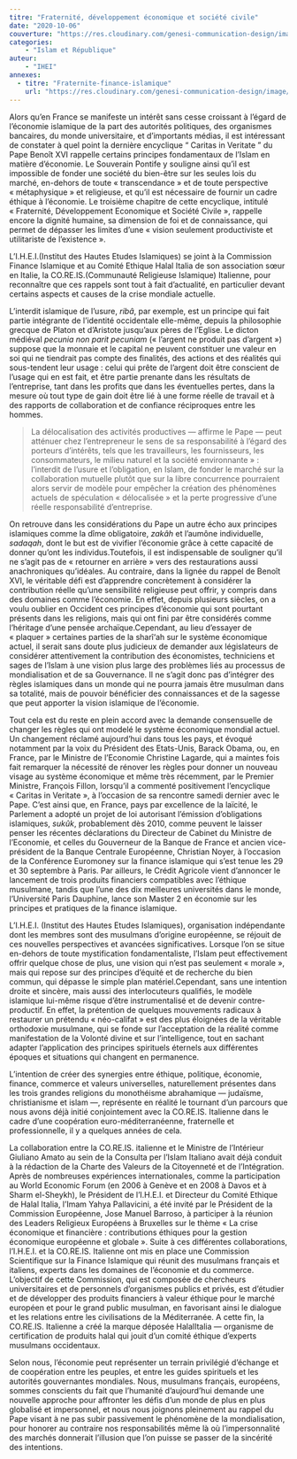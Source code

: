 ```yaml
---
titre: "Fraternité, développement économique et société civile"
date: "2020-10-06"
couverture: "https://res.cloudinary.com/genesi-communication-design/image/upload/v1604586238/ihei/couvertures/islam-et-republique-5_ynokno.jpg"
categories: 
	- "Islam et République"
auteur: 
	- "IHEI"
annexes:
  - titre: "Fraternite-finance-islamique"
    url: "https://res.cloudinary.com/genesi-communication-design/image/upload/v1606746108/ihei/PDF/Fraternite-finance-islamique_l4lkse.pdf"
---
```


Alors qu’en France se manifeste un intérêt sans cesse croissant à l’égard de l’économie islamique de la part des autorités politiques, des organismes bancaires, du monde universitaire, et d’importants médias, il est intéressant de constater à quel point la dernière encyclique “&nbsp;Caritas in Veritate&nbsp;” du Pape Benoît XVI rappelle certains principes fondamentaux de l’Islam en matière d’économie. Le Souverain Pontife y souligne ainsi qu’il est impossible de fonder une société du bien-être sur les seules lois du marché, en-dehors de toute «&nbsp;transcendance&nbsp;» et de toute perspective «&nbsp;métaphysique&nbsp;» et religieuse, et qu’il est nécessaire de fournir un cadre éthique à l’économie. Le troisième chapitre de cette encyclique, intitulé «&nbsp;Fraternité, Développement Economique et Société Civile&nbsp;», rappelle encore la dignité humaine, sa dimension de foi et de connaissance, qui permet de dépasser les limites d’une «&nbsp;vision seulement productiviste et utilitariste de l’existence&nbsp;».

L’I.H.E.I.(Institut des Hautes Etudes Islamiques) se joint à la Commission Finance Islamique et au Comité Ethique Halal Italia de son association s&oelig;ur en Italie, la CO.RE.IS.(Communauté Religieuse Islamique) Italienne, pour reconnaître que ces rappels sont tout à fait d’actualité, en particulier devant certains aspects et causes de la crise mondiale actuelle.

L’interdit islamique de l’usure, *ribâ*, par exemple, est un principe qui fait partie intégrante de l’identité occidentale elle-même, depuis la philosophie grecque de Platon et d’Aristote jusqu’aux pères de l’Eglise. Le dicton médiéval *pecunia non parit pecuniam* («&nbsp;l’argent ne produit pas d’argent&nbsp;») suppose que la monnaie et le capital ne peuvent constituer une valeur en soi qui ne tiendrait pas compte des finalités, des actions et des réalités qui sous-tendent leur usage&nbsp;: celui qui prête de l’argent doit être conscient de l’usage qui en est fait, et être partie prenante dans les résultats de l’entreprise, tant dans les profits que dans les éventuelles pertes, dans la mesure où tout type de gain doit être lié à une forme réelle de travail et à des rapports de collaboration et de confiance réciproques entre les hommes.
> La délocalisation des activités productives —&nbsp;affirme le Pape&nbsp;— peut atténuer chez l’entrepreneur le sens de sa responsabilité à l’égard des porteurs d’intérêts, tels que les travailleurs, les fournisseurs, les consommateurs, le milieu naturel et la société environnante&nbsp;»&nbsp;: l’interdit de l’usure et l’obligation, en Islam, de fonder le marché sur la collaboration mutuelle plutôt que sur la libre concurrence pourraient alors servir de modèle pour empêcher la création des phénomènes actuels de spéculation «&nbsp;délocalisée&nbsp;» et la perte progressive d’une réelle responsabilité d’entreprise.

On retrouve dans les considérations du Pape un autre écho aux principes islamiques comme la dîme obligatoire, *zakâh* et l’aumône individuelle, *sadaqah*, dont le but est de vivifier l’économie grâce à cette capacité de donner qu’ont les individus.Toutefois, il est indispensable de souligner qu’il ne s’agit pas de «&nbsp;retourner en arrière&nbsp;» vers des restaurations aussi anachroniques qu’idéales. Au contraire, dans la lignée du rappel de Benoît XVI, le véritable défi est d’apprendre concrètement à considérer la contribution réelle qu’une sensibilité religieuse peut offrir, y compris dans des domaines comme l’économie. En effet, depuis plusieurs siècles, on a voulu oublier en Occident ces principes d’économie qui sont pourtant présents dans les religions, mais qui ont fini par être considérés comme l’héritage d’une pensée archaïque.Cependant, au lieu d’essayer de «&nbsp;plaquer&nbsp;» certaines parties de la sharî‘ah sur le système économique actuel, il serait sans doute plus judicieux de demander aux législateurs de considérer attentivement la contribution des économistes, techniciens et sages de l’Islam à une vision plus large des problèmes liés au processus de mondialisation et de sa Gouvernance. Il ne s’agit donc pas d’intégrer des règles islamiques dans un monde qui ne pourra jamais être musulman dans sa totalité, mais de pouvoir bénéficier des connaissances et de la sagesse que peut apporter la vision islamique de l’économie.

Tout cela est du reste en plein accord avec la demande consensuelle de changer les règles qui ont modelé le système économique mondial actuel. Un changement réclamé aujourd’hui dans tous les pays, et évoqué notamment par la voix du Président des Etats-Unis, Barack Obama, ou, en France, par le Ministre de l’Economie Christine Lagarde, qui a maintes fois fait remarquer la nécessité de rénover les règles pour donner un nouveau visage au système économique et même très récemment, par le Premier Ministre, François Fillon, lorsqu’il a commenté positivement l’encyclique «&nbsp;Caritas in Veritate&nbsp;», à l’occasion de sa rencontre samedi dernier avec le Pape. C’est ainsi que, en France, pays par excellence de la laïcité, le Parlement a adopté un projet de loi autorisant l’émission d’obligations islamiques, *sukûk*, probablement dès 2010, comme peuvent le laisser penser les récentes déclarations du Directeur de Cabinet du Ministre de l’Economie, et celles du Gouverneur de la Banque de France et ancien vice-président de la Banque Centrale Européenne, Christian Noyer, à l’occasion de la Conférence Euromoney sur la finance islamique qui s’est tenue les 29 et 30 septembre à Paris. Par ailleurs, le Crédit Agricole vient d’annoncer le lancement de trois produits financiers compatibles avec l’éthique musulmane, tandis que l’une des dix meilleures universités dans le monde, l’Université Paris Dauphine, lance son Master 2 en économie sur les principes et pratiques de la finance islamique.

L’I.H.E.I. (Institut des Hautes Etudes Islamiques), organisation indépendante dont les membres sont des musulmans d’origine européenne, se réjouit de ces nouvelles perspectives et avancées significatives. Lorsque l’on se situe en-dehors de toute mystification fondamentaliste, l’Islam peut effectivement offrir quelque chose de plus, une vision qui n’est pas seulement «&nbsp;morale&nbsp;», mais qui repose sur des principes d’équité et de recherche du bien commun, qui dépasse le simple plan matériel.Cependant, sans une intention droite et sincère, mais aussi des interlocuteurs qualifiés, le modèle islamique lui-même risque d’être instrumentalisé et de devenir contre-productif. En effet, la prétention de quelques mouvements radicaux à restaurer un prétendu «&nbsp;néo-califat&nbsp;» est des plus éloignées de la véritable orthodoxie musulmane, qui se fonde sur l’acceptation de la réalité comme manifestation de la Volonté divine et sur l’intelligence, tout en sachant adapter l’application des principes spirituels éternels aux différentes époques et situations qui changent en permanence.

L’intention de créer des synergies entre éthique, politique, économie, finance, commerce et valeurs universelles, naturellement présentes dans les trois grandes religions du monothéisme abrahamique —&nbsp;judaïsme, christianisme et islam&nbsp;—, représente en réalité le tournant d’un parcours que nous avons déjà initié conjointement avec la CO.RE.IS. Italienne dans le cadre d’une coopération euro-méditerranéenne, fraternelle et professionnelle, il y a quelques années de cela.

La collaboration entre la CO.RE.IS. italienne et le Ministre de l’Intérieur Giuliano Amato au sein de la Consulta per l’Islam Italiano avait déjà conduit à la rédaction de la Charte des Valeurs de la Citoyenneté et de l’Intégration. Après de nombreuses expériences internationales, comme la participation au World Economic Forum (en 2006 à Genève et en 2008 à Davos et à Sharm el-Sheykh), le Président de l’I.H.E.I. et Directeur du Comité Ethique de Halal Italia, l’Imam Yahya Pallavicini, a été invité par le Président de la Commission Européenne, Jose Manuel Barroso, à participer à la réunion des Leaders Religieux Européens à Bruxelles sur le thème «&nbsp;La crise économique et financière&nbsp;: contributions éthiques pour la gestion économique européenne et globale&nbsp;». Suite à ces différentes collaborations, l’I.H.E.I. et la CO.RE.IS. Italienne ont mis en place une Commission Scientifique sur la Finance Islamique qui réunit des musulmans français et italiens, experts dans les domaines de l’économie et du commerce. L’objectif de cette Commission, qui est composée de chercheurs universitaires et de personnels d’organismes publics et privés, est d’étudier et de développer des produits financiers à valeur éthique pour le marché européen et pour le grand public musulman, en favorisant ainsi le dialogue et les relations entre les civilisations de la Méditerranée. A cette fin, la CO.RE.IS. Italienne a créé la marque déposée HalalItalia —&nbsp;organisme de certification de produits halal qui jouit d’un comité éthique d’experts musulmans occidentaux.

Selon nous, l’économie peut représenter un terrain privilégié d’échange et de coopération entre les peuples, et entre les guides spirituels et les autorités gouvernantes mondiales. Nous, musulmans français, européens, sommes conscients du fait que l’humanité d’aujourd’hui demande une nouvelle approche pour affronter les défis d’un monde de plus en plus globalisé et impersonnel, et nous nous joignons pleinement au rappel du Pape visant à ne pas subir passivement le phénomène de la mondialisation, pour honorer au contraire nos responsabilités même là où l’impersonnalité des marchés donnerait l’illusion que l’on puisse se passer de la sincérité des intentions.
